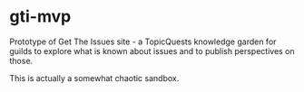 gti-mvp
=======

Prototype of Get The Issues site - a TopicQuests knowledge garden for guilds to explore what is known about issues and to publish perspectives on those.

This is actually a somewhat chaotic sandbox.

